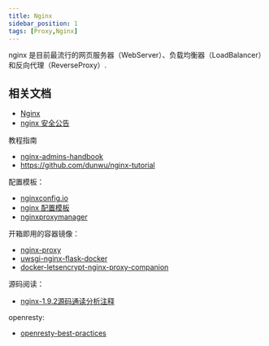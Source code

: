 ```yaml
---
title: Nginx
sidebar_position: 1
tags: [Proxy,Nginx]
---
```


nginx 是目前最流行的网页服务器（WebServer）、负载均衡器（LoadBalancer）和反向代理（ReverseProxy）.


## 相关文档

- [Nginx](https://github.com/nginx/nginx)
- [nginx 安全公告](https://nginx.org/en/security_advisories.html)

教程指南
- [nginx-admins-handbook](https://github.com/trimstray/nginx-admins-handbook)
- https://github.com/dunwu/nginx-tutorial

配置模板：
- [nginxconfig.io](https://github.com/digitalocean/nginxconfig.io)
- [nginx 配置模板](https://github.com/h5bp/server-configs-nginx)
- [nginxproxymanager](https://nginxproxymanager.com/)

开箱即用的容器镜像：

- [nginx-proxy](https://github.com/jwilder/nginx-proxy)
- [uwsgi-nginx-flask-docker](https://github.com/tiangolo/uwsgi-nginx-flask-docker)
- [docker-letsencrypt-nginx-proxy-companion](https://github.com/JrCs/docker-letsencrypt-nginx-proxy-companion)

源码阅读：
- [nginx-1.9.2源码通读分析注释](https://github.com/y123456yz/reading-code-of-nginx-1.9.2)

openresty:
- [openresty-best-practices](https://github.com/moonbingbing/openresty-best-practices)



